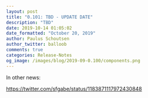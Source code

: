 ```yaml
---
layout: post
title: "0.101: TBD - UPDATE DATE"
description: "TBD"
date: 2019-10-14 01:05:02
date_formatted: "October 20, 2019"
author: Paulus Schoutsen
author_twitter: balloob
comments: true
categories: Release-Notes
og_image: /images/blog/2019-09-0.100/components.png
---
```


In other news:

https://twitter.com/sfgabe/status/1183871117972430848
